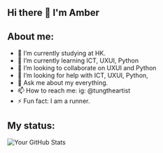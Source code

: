 ## Hi there 👋 I'm Amber

## About me:
- 🔭 I’m currently studying at HK.
- 🌱 I’m currently learning ICT, UXUI, Python
- 👯 I’m looking to collaborate on UXUI and Python
- 🤔 I’m looking for help with ICT, UXUI, Python, 
- 💬 Ask me about my everything.
- 📫 How to reach me: ig: @tungtheartist
- ⚡ Fun fact: I am a runner.

## My status:
![Your GitHub Stats](https://github-readme-stats.vercel.app/api?username=amberrsum&show_icons=true&theme=tokyonight)
